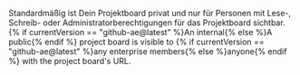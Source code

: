 Standardmäßig ist Dein Projektboard privat und nur für Personen mit Lese-, Schreib- oder Administratorberechtigungen für das Projektboard sichtbar. {% if currentVersion == "github-ae@latest" %}An internal{% else %}A public{% endif %} project board is visible to {% if currentVersion == "github-ae@latest" %}any enterprise members{% else %}anyone{% endif %} with the project board's URL.
